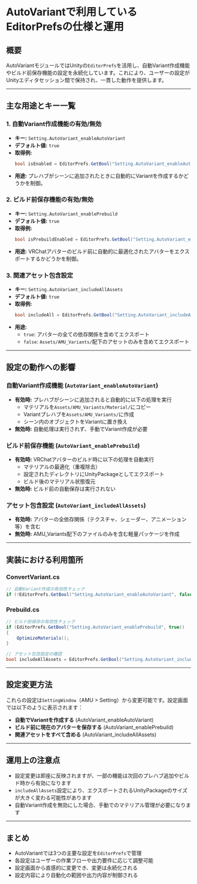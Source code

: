 # AutoVariantで利用しているEditorPrefsの仕様と運用

## 概要
AutoVariantモジュールではUnityの`EditorPrefs`を活用し、自動Variant作成機能やビルド前保存機能の設定を永続化しています。これにより、ユーザーの設定がUnityエディタセッション間で保持され、一貫した動作を提供します。

---

## 主な用途とキー一覧

### 1. 自動Variant作成機能の有効/無効
- **キー:** `Setting.AutoVariant_enableAutoVariant`
- **デフォルト値:** `true`
- **取得例:**
  ```csharp
  bool isEnabled = EditorPrefs.GetBool("Setting.AutoVariant_enableAutoVariant", true);
  ```
- **用途:** プレハブがシーンに追加されたときに自動的にVariantを作成するかどうかを制御。

### 2. ビルド前保存機能の有効/無効
- **キー:** `Setting.AutoVariant_enablePrebuild`
- **デフォルト値:** `true`
- **取得例:**
  ```csharp
  bool isPrebuildEnabled = EditorPrefs.GetBool("Setting.AutoVariant_enablePrebuild", true);
  ```
- **用途:** VRChatアバターのビルド前に自動的に最適化されたアバターをエクスポートするかどうかを制御。

### 3. 関連アセット包含設定
- **キー:** `Setting.AutoVariant_includeAllAssets`
- **デフォルト値:** `true`
- **取得例:**
  ```csharp
  bool includeAll = EditorPrefs.GetBool("Setting.AutoVariant_includeAllAssets", true);
  ```
- **用途:** 
  - `true`: アバターの全ての依存関係を含めてエクスポート
  - `false`: `Assets/AMU_Variants/`配下のアセットのみを含めてエクスポート

---

## 設定の動作への影響

### 自動Variant作成機能 (`AutoVariant_enableAutoVariant`)
- **有効時:** プレハブがシーンに追加されると自動的に以下の処理を実行
  - マテリアルを`Assets/AMU_Variants/Material/`にコピー
  - Variantプレハブを`Assets/AMU_Variants/`に作成
  - シーン内のオブジェクトをVariantに置き換え
- **無効時:** 自動処理は実行されず、手動でVariant作成が必要

### ビルド前保存機能 (`AutoVariant_enablePrebuild`)
- **有効時:** VRChatアバターのビルド時に以下の処理を自動実行
  - マテリアルの最適化（重複除去）
  - 設定されたディレクトリにUnityPackageとしてエクスポート
  - ビルド後のマテリアル状態復元
- **無効時:** ビルド前の自動保存は実行されない

### アセット包含設定 (`AutoVariant_includeAllAssets`)
- **有効時:** アバターの全依存関係（テクスチャ、シェーダー、アニメーション等）を含む
- **無効時:** AMU_Variants配下のファイルのみを含む軽量パッケージを作成

---

## 実装における利用箇所

### ConvertVariant.cs
```csharp
// 自動Variant作成の有効性チェック
if (!EditorPrefs.GetBool("Setting.AutoVariant_enableAutoVariant", false)) return;
```

### Prebuild.cs
```csharp
// ビルド前保存の有効性チェック
if (EditorPrefs.GetBool("Setting.AutoVariant_enablePrebuild", true))
{
    OptimizeMaterials();
}

// アセット包含設定の確認
bool includeAllAssets = EditorPrefs.GetBool("Setting.AutoVariant_includeAllAssets", true);
```

---

## 設定変更方法
これらの設定は`SettingWindow`（AMU > Setting）から変更可能です。設定画面では以下のように表示されます：

- **自動でVariantを作成する** (AutoVariant_enableAutoVariant)
- **ビルド前に現在のアバターを保存する** (AutoVariant_enablePrebuild)  
- **関連アセットをすべて含める** (AutoVariant_includeAllAssets)

---

## 運用上の注意点
- 設定変更は即座に反映されますが、一部の機能は次回のプレハブ追加やビルド時から有効になります
- `includeAllAssets`設定により、エクスポートされるUnityPackageのサイズが大きく変わる可能性があります
- 自動Variant作成を無効にした場合、手動でのマテリアル管理が必要になります

---

## まとめ
- AutoVariantでは3つの主要な設定を`EditorPrefs`で管理
- 各設定はユーザーの作業フローや出力要件に応じて調整可能
- 設定画面から直感的に変更でき、変更は永続化される
- 設定内容により自動化の範囲や出力内容が制御される